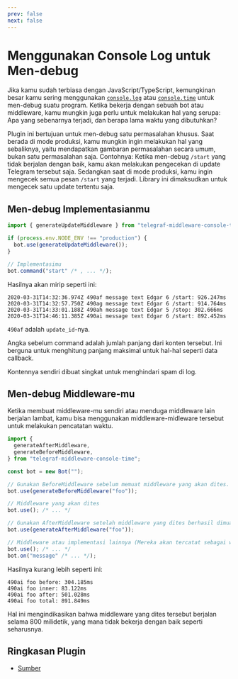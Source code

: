 ```yaml
---
prev: false
next: false
---
```


# Menggunakan Console Log untuk Men-debug

Jika kamu sudah terbiasa dengan JavaScript/TypeScript, kemungkinan besar kamu
sering menggunakan
[`console.log`](https://developer.mozilla.org/en-US/docs/Web/API/console/log_static)
atau
[`console.time`](https://developer.mozilla.org/en-US/docs/Web/API/console/time_static)
untuk men-debug suatu program. Ketika bekerja dengan sebuah bot atau middleware,
kamu mungkin juga perlu untuk melakukan hal yang serupa: Apa yang sebenarnya
terjadi, dan berapa lama waktu yang dibutuhkan?

Plugin ini bertujuan untuk men-debug satu permasalahan khusus. Saat berada di
mode produksi, kamu mungkin ingin melakukan hal yang sebaliknya, yaitu
mendapatkan gambaran permasalahan secara umum, bukan satu permasalahan saja.
Contohnya: Ketika men-debug `/start` yang tidak berjalan dengan baik, kamu akan
melakukan pengecekan di update Telegram tersebut saja. Sedangkan saat di mode
produksi, kamu ingin mengecek semua pesan `/start` yang terjadi. Library ini
dimaksudkan untuk mengecek satu update tertentu saja.

## Men-debug Implementasianmu

```ts
import { generateUpdateMiddleware } from "telegraf-middleware-console-time";

if (process.env.NODE_ENV !== "production") {
  bot.use(generateUpdateMiddleware());
}

// Implementasimu
bot.command("start" /* , ... */);
```

Hasilnya akan mirip seperti ini:

```text
2020-03-31T14:32:36.974Z 490af message text Edgar 6 /start: 926.247ms
2020-03-31T14:32:57.750Z 490ag message text Edgar 6 /start: 914.764ms
2020-03-31T14:33:01.188Z 490ah message text Edgar 5 /stop: 302.666ms
2020-03-31T14:46:11.385Z 490ai message text Edgar 6 /start: 892.452ms
```

`490af` adalah `update_id`-nya.

Angka sebelum command adalah jumlah panjang dari konten tersebut. Ini berguna
untuk menghitung panjang maksimal untuk hal-hal seperti data callback.

Kontennya sendiri dibuat singkat untuk menghindari spam di log.

## Men-debug Middleware-mu

Ketika membuat middleware-mu sendiri atau menduga middleware lain berjalan
lambat, kamu bisa menggunakan middleware-midleware tersebut untuk melakukan
pencatatan waktu.

```ts
import {
  generateAfterMiddleware,
  generateBeforeMiddleware,
} from "telegraf-middleware-console-time";

const bot = new Bot("");

// Gunakan BeforeMiddleware sebelum memuat middleware yang akan dites.
bot.use(generateBeforeMiddleware("foo"));

// Middleware yang akan dites
bot.use(); /* ... */

// Gunakan AfterMiddleware setelah middleware yang dites berhasil dimuat (dengan label yang sama).
bot.use(generateAfterMiddleware("foo"));

// Middleware atau implementasi lainnya (Mereka akan tercatat sebagai waktu "inner" ketika digunakan).
bot.use(); /* ... */
bot.on("message" /* ... */);
```

Hasilnya kurang lebih seperti ini:

```text
490ai foo before: 304.185ms
490ai foo inner: 83.122ms
490ai foo after: 501.028ms
490ai foo total: 891.849ms
```

Hal ini mengindikasikan bahwa middleware yang dites tersebut berjalan selama 800
milidetik, yang mana tidak bekerja dengan baik seperti seharusnya.

## Ringkasan Plugin

- [Sumber](https://github.com/EdJoPaTo/telegraf-middleware-console-time)
